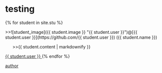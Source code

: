 # testing

{% for student in site.stu %}
  <p>>>![student_image]({{ student.image }} "{{ student.user }}")@[{{ student.user }}](https://github.com/{{ student.user }}) ({{ student.name }})</p>
  <p>&nbsp;&nbsp;&nbsp;&nbsp;&nbsp;&nbsp;>>{{ student.content | markdownify }}</p>
  
  <a href="https://github.com/{{ student.user }}">
      {{ student.user }}
    </a>
{% endfor %}

[author](https://github.com/Kuroha233)
